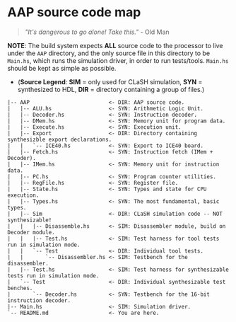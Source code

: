 # AAP source code map

> _"It's dangerous to go alone! Take this."_ - Old Man

**NOTE**: The build system expects **ALL** source code to the processor to live
under the `AAP` directory, and the only source file in this directory to be
`Main.hs`, which runs the simulation driver, in order to run
tests/tools. `Main.hs` should be kept as simple as possible.

- (**Source Legend**: **SIM** = only used for CLaSH simulation, **SYN** =
  synthesized to HDL, **DIR** = directory containing a group of files.)

```
|-- AAP                         <- DIR: AAP source code.
|   |-- ALU.hs                  <- SYN: Arithmetic Logic Unit.
|   |-- Decoder.hs              <- SYN: Instruction decoder.
|   |-- DMem.hs                 <- SYN: Memory unit for program data.
|   |-- Execute.hs              <- SYN: Execution unit.
|   |-- Export                  <- DIR: Directory containing synthesizble export declarations.
|   |   `-- ICE40.hs            <- SYN: Export to ICE40 board.
|   |-- Fetch.hs                <- SYN: Instruction fetch (IMem + Decoder).
|   |-- IMem.hs                 <- SYN: Memory unit for instruction data.
|   |-- PC.hs                   <- SYN: Program counter utilities.
|   |-- RegFile.hs              <- SYN: Register file.
|   |-- State.hs                <- SYN: Types and state for CPU execution.
|   |-- Types.hs                <- SYN: The most fundamental, basic types.
|   |-- Sim                     <- DIR: CLaSH simulation code -- NOT synthesizable!
|   |   |-- Disassemble.hs      <- SIM: Disassembler module, build on Decoder module.
|   |   |-- Test.hs             <- SIM: Test harness for tool tests run in simulation mode.
|   |   `-- Test                <- DIR: Individual tool tests.
|   |       `-- Disassembler.hs <- SIM: Testbench for the disassembler.
|   |-- Test.hs                 <- SIM: Test harness for synthesizable tests run in simulation mode.
|   `-- Test                    <- DIR: Individual synthesizable test benches.
|       `-- Decoder.hs          <- SYN: Testbench for the 16-bit instruction decoder.
|-- Main.hs                     <- SIM: Simulation driver.
`-- README.md                   <- You are here.
```
